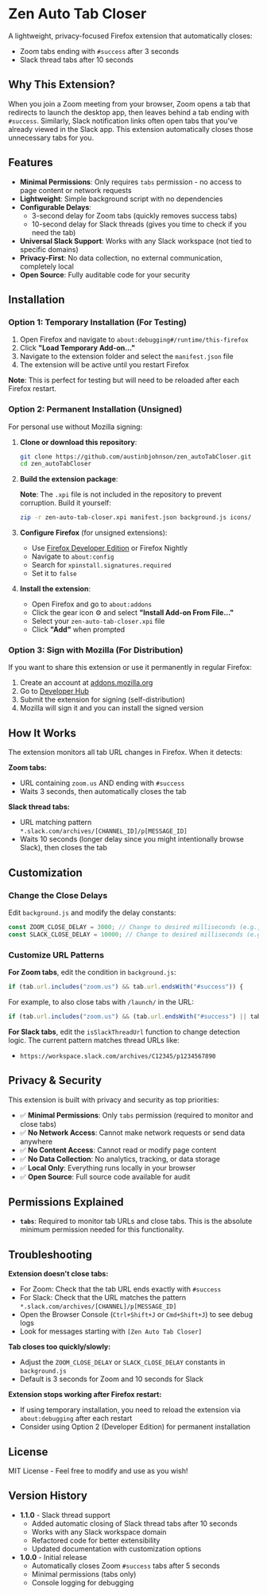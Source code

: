 # Zen Auto Tab Closer

A lightweight, privacy-focused Firefox extension that automatically closes:
- Zoom tabs ending with `#success` after 3 seconds
- Slack thread tabs after 10 seconds

## Why This Extension?

When you join a Zoom meeting from your browser, Zoom opens a tab that redirects to launch the desktop app, then leaves behind a tab ending with `#success`. Similarly, Slack notification links often open tabs that you've already viewed in the Slack app. This extension automatically closes those unnecessary tabs for you.

## Features

- **Minimal Permissions**: Only requires `tabs` permission - no access to page content or network requests
- **Lightweight**: Simple background script with no dependencies
- **Configurable Delays**:
  - 3-second delay for Zoom tabs (quickly removes success tabs)
  - 10-second delay for Slack threads (gives you time to check if you need the tab)
- **Universal Slack Support**: Works with any Slack workspace (not tied to specific domains)
- **Privacy-First**: No data collection, no external communication, completely local
- **Open Source**: Fully auditable code for your security

## Installation

### Option 1: Temporary Installation (For Testing)

1. Open Firefox and navigate to `about:debugging#/runtime/this-firefox`
2. Click **"Load Temporary Add-on..."**
3. Navigate to the extension folder and select the `manifest.json` file
4. The extension will be active until you restart Firefox

**Note**: This is perfect for testing but will need to be reloaded after each Firefox restart.

### Option 2: Permanent Installation (Unsigned)

For personal use without Mozilla signing:

1. **Clone or download this repository**:
   ```bash
   git clone https://github.com/austinbjohnson/zen_autoTabCloser.git
   cd zen_autoTabCloser
   ```

2. **Build the extension package**:
   
   **Note**: The `.xpi` file is not included in the repository to prevent corruption. Build it yourself:
   
   ```bash
   zip -r zen-auto-tab-closer.xpi manifest.json background.js icons/
   ```

3. **Configure Firefox** (for unsigned extensions):
   - Use [Firefox Developer Edition](https://www.mozilla.org/firefox/developer/) or Firefox Nightly
   - Navigate to `about:config`
   - Search for `xpinstall.signatures.required`
   - Set it to `false`

4. **Install the extension**:
   - Open Firefox and go to `about:addons`
   - Click the gear icon ⚙️ and select **"Install Add-on From File..."**
   - Select your `zen-auto-tab-closer.xpi` file
   - Click **"Add"** when prompted

### Option 3: Sign with Mozilla (For Distribution)

If you want to share this extension or use it permanently in regular Firefox:

1. Create an account at [addons.mozilla.org](https://addons.mozilla.org)
2. Go to [Developer Hub](https://addons.mozilla.org/developers/)
3. Submit the extension for signing (self-distribution)
4. Mozilla will sign it and you can install the signed version

## How It Works

The extension monitors all tab URL changes in Firefox. When it detects:

**Zoom tabs:**
- URL containing `zoom.us` AND ending with `#success`
- Waits 3 seconds, then automatically closes the tab

**Slack thread tabs:**
- URL matching pattern `*.slack.com/archives/[CHANNEL_ID]/p[MESSAGE_ID]`
- Waits 10 seconds (longer delay since you might intentionally browse Slack), then closes the tab

## Customization

### Change the Close Delays

Edit `background.js` and modify the delay constants:

```javascript
const ZOOM_CLOSE_DELAY = 3000; // Change to desired milliseconds (e.g., 10000 = 10 seconds)
const SLACK_CLOSE_DELAY = 10000; // Change to desired milliseconds (e.g., 30000 = 30 seconds)
```

### Customize URL Patterns

**For Zoom tabs**, edit the condition in `background.js`:

```javascript
if (tab.url.includes("zoom.us") && tab.url.endsWith("#success")) {
```

For example, to also close tabs with `/launch/` in the URL:
```javascript
if (tab.url.includes("zoom.us") && (tab.url.endsWith("#success") || tab.url.includes("/launch/"))) {
```

**For Slack tabs**, edit the `isSlackThreadUrl` function to change detection logic. The current pattern matches thread URLs like:
- `https://workspace.slack.com/archives/C12345/p1234567890`

## Privacy & Security

This extension is built with privacy and security as top priorities:

- ✅ **Minimal Permissions**: Only `tabs` permission (required to monitor and close tabs)
- ✅ **No Network Access**: Cannot make network requests or send data anywhere
- ✅ **No Content Access**: Cannot read or modify page content
- ✅ **No Data Collection**: No analytics, tracking, or data storage
- ✅ **Local Only**: Everything runs locally in your browser
- ✅ **Open Source**: Full source code available for audit

## Permissions Explained

- **`tabs`**: Required to monitor tab URLs and close tabs. This is the absolute minimum permission needed for this functionality.

## Troubleshooting

**Extension doesn't close tabs:**
- For Zoom: Check that the tab URL ends exactly with `#success`
- For Slack: Check that the URL matches the pattern `*.slack.com/archives/[CHANNEL]/p[MESSAGE_ID]`
- Open the Browser Console (`Ctrl+Shift+J` or `Cmd+Shift+J`) to see debug logs
- Look for messages starting with `[Zen Auto Tab Closer]`

**Tab closes too quickly/slowly:**
- Adjust the `ZOOM_CLOSE_DELAY` or `SLACK_CLOSE_DELAY` constants in `background.js`
- Default is 3 seconds for Zoom and 10 seconds for Slack

**Extension stops working after Firefox restart:**
- If using temporary installation, you need to reload the extension via `about:debugging` after each restart
- Consider using Option 2 (Developer Edition) for permanent installation

## License

MIT License - Feel free to modify and use as you wish!

## Version History

- **1.1.0** - Slack thread support
  - Added automatic closing of Slack thread tabs after 10 seconds
  - Works with any Slack workspace domain
  - Refactored code for better extensibility
  - Updated documentation with customization options
- **1.0.0** - Initial release
  - Automatically closes Zoom `#success` tabs after 5 seconds
  - Minimal permissions (tabs only)
  - Console logging for debugging
